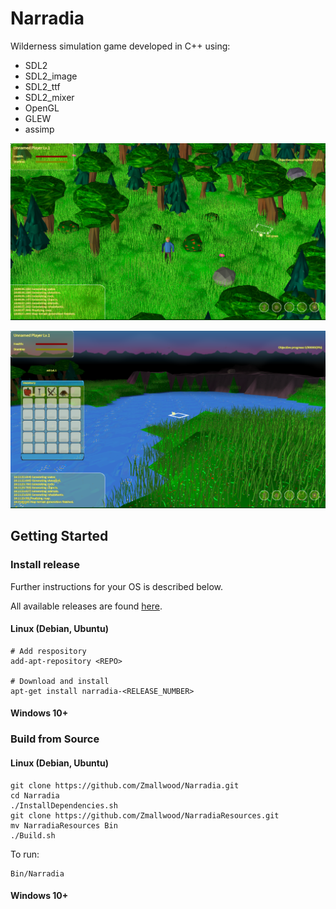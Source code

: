# Narradia

Wilderness simulation game developed in C++ using:
* SDL2
* SDL2_image
* SDL2_ttf
* SDL2_mixer
* OpenGL
* GLEW
* assimp

![alt text](https://github.com/Zmallwood/Narradia/blob/master/Media/Screenshot0.png)

![alt text](https://github.com/Zmallwood/Narradia/blob/master/Media/Screenshot1.png)


## Getting Started

### Install release

Further instructions for your OS is described below.

All available releases are found [here](https://github.com/Zmallwood/Narradia/releases).

#### Linux (Debian, Ubuntu)

```
# Add respository
add-apt-repository <REPO>

# Download and install
apt-get install narradia-<RELEASE_NUMBER>
```

#### Windows 10+

### Build from Source

#### Linux (Debian, Ubuntu)

```
git clone https://github.com/Zmallwood/Narradia.git
cd Narradia
./InstallDependencies.sh
git clone https://github.com/Zmallwood/NarradiaResources.git
mv NarradiaResources Bin
./Build.sh
```
To run:
```
Bin/Narradia
```
#### Windows 10+
